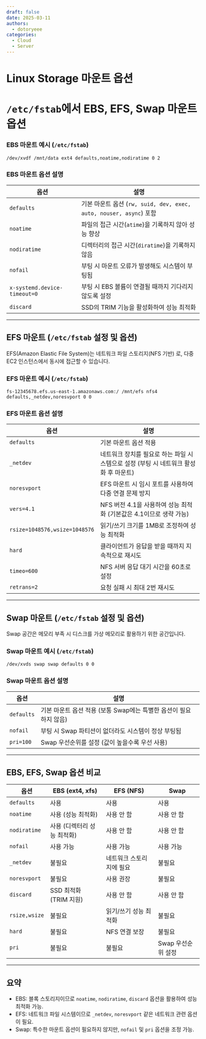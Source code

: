 ```yaml
---
draft: false
date: 2025-03-11
authors:
  - dotoryeee
categories:
  - Cloud
  - Server
---
```

# Linux Storage 마운트 옵션

<!-- more -->

# `/etc/fstab`에서 EBS, EFS, Swap 마운트 옵션

###  EBS 마운트 예시 (`/etc/fstab`)
```fstab
/dev/xvdf /mnt/data ext4 defaults,noatime,nodiratime 0 2
```

###  EBS 마운트 옵션 설명
| 옵션 | 설명 |
|------|------|
| `defaults` | 기본 마운트 옵션 (`rw, suid, dev, exec, auto, nouser, async`) 포함 |
| `noatime` | 파일의 접근 시간(`atime`)을 기록하지 않아 성능 향상 |
| `nodiratime` | 디렉터리의 접근 시간(`diratime`)을 기록하지 않음 |
| `nofail` | 부팅 시 마운트 오류가 발생해도 시스템이 부팅됨 |
| `x-systemd.device-timeout=0` | 부팅 시 EBS 볼륨이 연결될 때까지 기다리지 않도록 설정 |
| `discard` | SSD의 TRIM 기능을 활성화하여 성능 최적화 |

---

## EFS 마운트 (`/etc/fstab` 설정 및 옵션)
EFS(Amazon Elastic File System)는 네트워크 파일 스토리지(NFS 기반) 로, 다중 EC2 인스턴스에서 동시에 접근할 수 있습니다.

### EFS 마운트 예시 (`/etc/fstab`)
```fstab
fs-12345678.efs.us-east-1.amazonaws.com:/ /mnt/efs nfs4 defaults,_netdev,noresvport 0 0
```

### EFS 마운트 옵션 설명
| 옵션 | 설명 |
|------|------|
| `defaults` | 기본 마운트 옵션 적용 |
| `_netdev` | 네트워크 장치를 필요로 하는 파일 시스템으로 설정 (부팅 시 네트워크 활성화 후 마운트) |
| `noresvport` | EFS 마운트 시 임시 포트를 사용하여 다중 연결 문제 방지 |
| `vers=4.1` | NFS 버전 4.1을 사용하여 성능 최적화 (기본값은 4.1이므로 생략 가능) |
| `rsize=1048576,wsize=1048576` | 읽기/쓰기 크기를 1MB로 조정하여 성능 최적화 |
| `hard` | 클라이언트가 응답을 받을 때까지 지속적으로 재시도 |
| `timeo=600` | NFS 서버 응답 대기 시간을 60초로 설정 |
| `retrans=2` | 요청 실패 시 최대 2번 재시도 |

---

## Swap 마운트 (`/etc/fstab` 설정 및 옵션)
Swap 공간은 메모리 부족 시 디스크를 가상 메모리로 활용하기 위한 공간입니다.

### Swap 마운트 예시 (`/etc/fstab`)
```fstab
/dev/xvds swap swap defaults 0 0
```

### Swap 마운트 옵션 설명
| 옵션 | 설명 |
|------|------|
| `defaults` | 기본 마운트 옵션 적용 (보통 Swap에는 특별한 옵션이 필요하지 않음) |
| `nofail` | 부팅 시 Swap 파티션이 없더라도 시스템이 정상 부팅됨 |
| `pri=100` | Swap 우선순위를 설정 (값이 높을수록 우선 사용) |

---

## EBS, EFS, Swap 옵션 비교

| 옵션 | EBS (ext4, xfs) | EFS (NFS) | Swap |
|------|----------------|-----------|------|
| `defaults` |  사용 |  사용 |  사용 |
| `noatime` |  사용 (성능 최적화) |  사용 안 함 |  사용 안 함 |
| `nodiratime` |  사용 (디렉터리 성능 최적화) |  사용 안 함 |  사용 안 함 |
| `nofail` |  사용 가능 |  사용 가능 |  사용 가능 |
| `_netdev` |  불필요 |  네트워크 스토리지에 필요 |  불필요 |
| `noresvport` |  불필요 |  사용 권장 |  불필요 |
| `discard` |  SSD 최적화 (TRIM 지원) |  사용 안 함 |  사용 안 함 |
| `rsize,wsize` |  불필요 |  읽기/쓰기 성능 최적화 |  불필요 |
| `hard` |  불필요 |  NFS 연결 보장 |  불필요 |
| `pri` |  불필요 |  불필요 |  Swap 우선순위 설정 |

---

## 요약
- EBS: 블록 스토리지이므로 `noatime`, `nodiratime`, `discard` 옵션을 활용하여 성능 최적화 가능.
- EFS: 네트워크 파일 시스템이므로 `_netdev`, `noresvport` 같은 네트워크 관련 옵션이 필요.
- Swap: 특수한 마운트 옵션이 필요하지 않지만, `nofail` 및 `pri` 옵션을 조정 가능.

